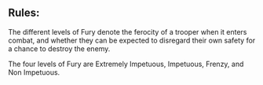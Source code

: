 ## Rules:
The different levels of Fury denote the ferocity of a trooper when it enters combat, and whether they can be expected to disregard their own safety for a chance to destroy the enemy.

The four levels of Fury are Extremely Impetuous, Impetuous, Frenzy, and Non Impetuous.
